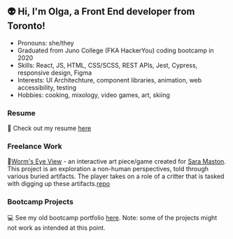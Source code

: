 ## 👽 Hi, I'm Olga, a Front End developer from Toronto!

- Pronouns: she/they
- Graduated from Juno College (FKA HackerYou) coding bootcamp in 2020
- Skills: React, JS, HTML, CSS/SCSS, REST APIs, Jest, Cypress, responsive design, Figma
- Interests: UI Architechture, component libraries, animation, web accessibility, testing
- Hobbies: cooking, mixology, video games, art, skiing

### Resume
📄 Check out my resume [here](https://github.com/Olcatsy/Olcatsy/blob/main/Olga%20FiliushkinaResume.pdf)

### Freelance Work

🐛[Worm's Eye View](https://saramaston.com/worms-eye-view/) - an interactive art piece/game created for [Sara Maston](https://saramaston.com/#home). This project is an exploration a non-human perspectives, told through various buried artifacts. The player takes on a role of a critter that is tasked with digging up these artifacts.[repo](https://github.com/Olcatsy/worms-eye-view)

### Bootcamp Projects

💻 See my old bootcamp portfolio [here](https://olcatsy.github.io/portfolio/). Note: some of the projects might not work as intended at this point.
